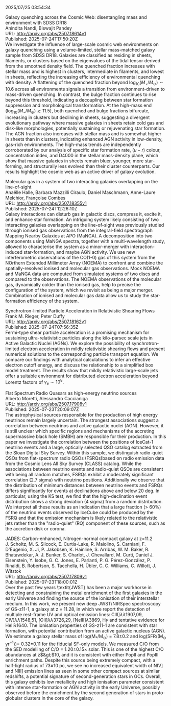2025/07/25 03:54:34  

Galaxy quenching across the Cosmic Web: disentangling mass and
  environment with SDSS DR18  
Anindita Nandi, Biswajit Pandey  
URL: http://arxiv.org/abs/2507.18614v1  
Published: 2025-07-24T17:50:20Z  
  We investigate the influence of large-scale cosmic web environments on galaxy quenching using a volume-limited, stellar mass-matched galaxy sample from SDSS DR18. Galaxies are classified as residing in sheets, filaments, or clusters based on the eigenvalues of the tidal tensor derived from the smoothed density field. The quenched fraction increases with stellar mass and is highest in clusters, intermediate in filaments, and lowest in sheets, reflecting the increasing efficiency of environmental quenching with density. A flattening of the quenched fraction beyond $\log_{10}(M_\star/M_\odot) \sim 10.6$ across all environments signals a transition from environment-driven to mass-driven quenching. In contrast, the bulge fraction continues to rise beyond this threshold, indicating a decoupling between star formation suppression and morphological transformation. At the high-mass end ($\log_{10}(M_\star/M_\odot) \gtrsim 11.5$), both quenched and bulge fractions bifurcate, increasing in clusters but declining in sheets, suggesting a divergent evolutionary pathway where massive galaxies in sheets retain cold gas and disk-like morphologies, potentially sustaining or rejuvenating star formation. The AGN fraction also increases with stellar mass and is somewhat higher in sheets than in clusters, indicating enhanced AGN activity in low-density, gas-rich environments. The high-mass trends are independently corroborated by our analysis of specific star formation rate, $(u-r)$ colour, concentration index, and D4000 in the stellar mass-density plane, which show that massive galaxies in sheets remain bluer, younger, more star-forming, and structurally less evolved than their cluster counterparts. Our results highlight the cosmic web as an active driver of galaxy evolution.   

Molecular gas in a system of two interacting galaxies overlapping on the
  line-of-sight  
Anaëlle Halle, Barbara Mazzilli Ciraulo, Daniel Maschmann, Anne-Laure Melchior, Françoise Combes  
URL: http://arxiv.org/abs/2507.18355v1  
Published: 2025-07-24T12:26:10Z  
  Galaxy interactions can disturb gas in galactic discs, compress it, excite it, and enhance star formation. An intriguing system likely consisting of two interacting galaxies overlapping on the line-of-sight was previously studied through ionised gas observations from the integral-field spectrograph Mapping Nearby Galaxies at APO (MaNGA). A decomposition into two components using MaNGA spectra, together with a multi-wavelength study, allowed to characterise the system as a minor-merger with interaction-induced star-formation, and maybe AGN activity. We use new interferometric observations of the CO(1-0) gas of this system from the NOrthern Extended Millimeter Array (NOEMA) to confront and combine the spatially-resolved ionised and molecular gas observations. Mock NOEMA and MaNGA data are computed from simulated systems of two discs and compared to the observations. The NOEMA observations of the molecular gas, dynamically colder than the ionised gas, help to precise the configuration of the system, which we revisit as being a major merger. Combination of ionised and molecular gas data allow us to study the star-formation efficiency of the system.   

Synchrotron-limited Particle Acceleration in Relativistic Shearing Flows  
Frank M. Rieger, Peter Duffy  
URL: http://arxiv.org/abs/2507.18162v1  
Published: 2025-07-24T07:56:35Z  
  Fermi-type shear particle acceleration is a promising mechanism for sustaining ultra-relativistic particles along the kilo-parsec scale jets in Active Galactic Nuclei (AGNs). We explore the possibility of synchrotron-limited electron acceleration in mildly relativistic shearing flows and present numerical solutions to the corresponding particle transport equation. We compare our findings with analytical calculations to infer an effective electron cutoff energy, and discuss the relationship to a simplified box model treatment. The results show that mildly relativistic large-scale jets offer a suitable environment for distributed electron acceleration beyond Lorentz factors of $\gamma_e \sim 10^8$.   

Flat Spectrum Radio Quasars as high-energy neutrino sources  
Alberto Moretti, Alessandro Caccianiga  
URL: http://arxiv.org/abs/2507.17908v1  
Published: 2025-07-23T20:09:07Z  
  The astrophysical sources responsible for the production of high energy neutrinos remain largely uncertain. The strongest associations suggest a correlation between neutrinos and active galactic nuclei (AGN). However, it is still unclear which specific regions and mechanisms of the accreting supermassive black hole (SMBH) are responsible for their production. In this paper we investigate the correlation between the positions of IceCat-1 neutrino events and a large, optically selected QSO catalog extracted from the Sloan Digital Sky Survey. Within this sample, we distinguish radio-quiet QSOs from flat-spectrum radio QSOs (FSRQs)based on radio emission data from the Cosmic Lens All Sky Survey (CLASS) catalog. While the associations between neutrino events and radio-quiet QSOs are consistent with being all random matches, FSRQs exhibit a moderately significant correlation (2.7 sigma) with neutrino positions. Additionally we observe that the distribution of minimum distances between neutrino events and FSRQs differs significantly for events at declinations above and below 20 deg. In particular, using the KS test, we find that the high-declination event distribution shows a strong deviation (4 sigma) from a random distribution. We interpret all these results as an indication that a large fraction (&gt; 60%) of the neutrino events observed by IceCube could be produced by the FSRQ and that the emission mechanism is likely related to the relativistic jets rather than the "radio-quiet" (RQ) component of these sources, such as the accretion disk or corona.   

JADES: Carbon-enhanced, Nitrogen-normal compact galaxy at z=11.2  
J. Scholtz, M. S. Silcock, E. Curtis-Lake, R. Maiolino, S. Carniani, F. D'Eugenio, X. Ji, P. Jakobsen, K. Hainline, S. Arribas, W. M. Baker, R. Bhatawdekar, A. J. Bunker, S. Charlot, J. Chevallard, M. Curti, Daniel J. Eisenstein, Y. Isobe, G. C. Jones, E. Parlanti, P. G. Pérez-González, P. Rinaldi, B. Robertson, S. Tacchella, H. Übler, C. C. Williams, C. Willott, J. Witstok  
URL: http://arxiv.org/abs/2507.17809v1  
Published: 2025-07-23T18:00:01Z  
  Over the past few years \textit{JWST} has been a major workhorse in detecting and constraining the metal enrichment of the first galaxies in the early Universe and finding the source of the ionisation of their interstellar medium. In this work, we present new deep JWST/NIRSpec spectroscopy of GS-z11-1, a galaxy at z = 11.28, in which we report the detection of multiple rest-frame UV and optical emission lines: CIII]$\lambda\lambda$1907,09, CIV]$\lambda\lambda$1548,51, [OII]$\lambda\lambda$3726,29, [NeIII]$\lambda$3869, H$\gamma$ and tentative evidence for HeII$\lambda$1640. The ionisation properties of GS-z11-1 are consistent with star formation, with potential contribution from an active galactic nucleus (AGN). We estimate a galaxy stellar mass of log(M$_{*}$/M$_{\odot}$) = 7.8$\pm$0.2 and log(SFR/(M$_{\odot}$ yr$^{-1}$))= 0.32$\pm$0.11 for the fiducial SF-only models. We measured C/O from the SED modelling of C/O = 1.20$\pm0.15 \times$ solar. This is one of the highest C/O abundances at z$&gt;$10, and it is consistent with either PopII and PopIII enrichment paths. Despite this source being extremely compact, with a half-light radius of 73$\pm$10 pc, we see no increased equivalent width of NIV] and NIII] emission lines as seen in some other compact sources at similar redshifts, a potential signature of second-generation stars in GCs. Overall, this galaxy exhibits low metallicity and high ionisation parameter consistent with intense star-formation or AGN activity in the early Universe, possibly observed before the enrichment by the second generation of stars in proto-globular clusters in the core of the galaxy.   


